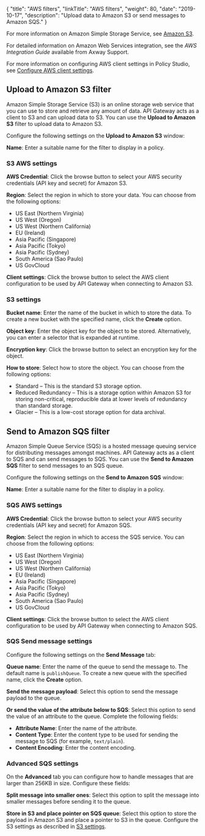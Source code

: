 {
"title": "AWS filters",
  "linkTitle": "AWS filters",
  "weight": 80,
  "date": "2019-10-17",
  "description": "Upload data to Amazon S3 or send messages to Amazon SQS."
}

For more information on Amazon Simple Storage Service, see [Amazon S3](http://aws.amazon.com/s3/).

For detailed information on Amazon Web Services integration, see the *AWS Integration Guide* available from Axway Support.

For more information on configuring AWS client settings in Policy Studio, see
[Configure AWS client settings](/docs/apim_policydev/apigw_gw_instances/general_aws_poller/#configure-aws-client-settings).

## Upload to Amazon S3 filter

Amazon Simple Storage Service (S3) is an online storage web service that you can use to store and retrieve any amount of data. API Gateway acts as a client to S3 and can upload data to S3. You can use the **Upload to Amazon S3**
filter to upload data to Amazon S3.

Configure the following settings on the **Upload to Amazon S3**
window:

**Name**:
Enter a suitable name for the filter to display in a policy.

### S3 AWS settings

**AWS Credential**:
Click the browse button to select your AWS security credentials (API key and secret) for Amazon S3.

**Region**:
Select the region in which to store your data. You can choose from the following options:

* US East (Northern Virginia)
* US West (Oregon)
* US West (Northern California)
* EU (Ireland)
* Asia Pacific (Singapore)
* Asia Pacific (Tokyo)
* Asia Pacific (Sydney)
* South America (Sao Paulo)
* US GovCloud

**Client settings**:
Click the browse button to select the AWS client configuration to be used by API Gateway when connecting to Amazon S3.

### S3 settings

**Bucket name**:
Enter the name of the bucket in which to store the data. To create a new bucket with the specified name, click the **Create**
option.

**Object key**:
Enter the object key for the object to be stored. Alternatively, you can enter a selector that is expanded at runtime.

**Encryption key**:
Click the browse button to select an encryption key for the object.

**How to store**:
Select how to store the object. You can choose from the following options:

* Standard – This is the standard S3 storage option.
* Reduced Redundancy – This is a storage option within Amazon S3 for storing non-critical, reproducible data at lower levels of redundancy than standard storage.
* Glacier – This is a low-cost storage option for data archival.

## Send to Amazon SQS filter

Amazon Simple Queue Service (SQS) is a hosted message queuing service for distributing messages amongst machines. API Gateway acts as a client to SQS and can send messages to SQS. You can use the **Send to Amazon SQS**
filter to send messages to an SQS queue.

Configure the following settings on the **Send to Amazon SQS**
window:

**Name**:
Enter a suitable name for the filter to display in a policy.

### SQS AWS settings

**AWS Credential**:
Click the browse button to select your AWS security credentials (API key and secret) for Amazon SQS.

**Region**:
Select the region in which to access the SQS service. You can choose from the following options:

* US East (Northern Virginia)
* US West (Oregon)
* US West (Northern California)
* EU (Ireland)
* Asia Pacific (Singapore)
* Asia Pacific (Tokyo)
* Asia Pacific (Sydney)
* South America (Sao Paulo)
* US GovCloud

**Client settings**:
Click the browse button to select the AWS client configuration to be used by API Gateway when connecting to Amazon SQS.

### SQS Send message settings

Configure the following settings on the **Send Message**
tab:

**Queue name**:
Enter the name of the queue to send the message to. The default name is `publishQueue`. To create a new queue with the specified name, click the **Create**
option.

**Send the message payload**:
Select this option to send the message payload to the queue.

**Or send the value of the attribute below to SQS**:
Select this option to send the value of an attribute to the queue. Complete the following fields:

* **Attribute Name**:
    Enter the name of the attribute.
* **Content Type**:
    Enter the content type to be used for sending the message to SQS (for example, `text/plain`).
* **Content Encoding**:
    Enter the content encoding.

### Advanced SQS settings

On the **Advanced**
tab you can configure how to handle messages that are larger than 256KB in size. Configure these fields:

**Split message into smaller ones**:
Select this option to split the message into smaller messages before sending it to the queue.

**Store in S3 and place pointer on SQS queue**:
Select this option to store the payload in Amazon S3 and place a pointer to S3 in the queue. Configure the S3 settings as described in [S3 settings](#s3-settings).
